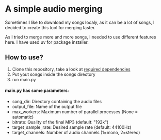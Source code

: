 # A simple audio merging
Sometimes I like to download my songs localy, as it can be a lot of songs, I decided to create this tool for merging faster.

As I tried to merge more and more songs, I needed to use different features here.
I have used uv for package installer.

## How to use?
1. Clone this repository, take a look at [required dependencies](pyproject.toml)
2. Put yout songs inside the songs directory
3. run main.py

#### main.py has some parameters:
- song_dir: Directory containing the audio files
- output_file: Name of the output file
- max_workers: Maximum number of parallel processes (None = automatic)
- bitrate: Quality of the final MP3 (default: "192k")
- target_sample_rate: Desired sample rate (default: 44100Hz)
- target_channels: Number of audio channels (1=mono, 2=stereo)
